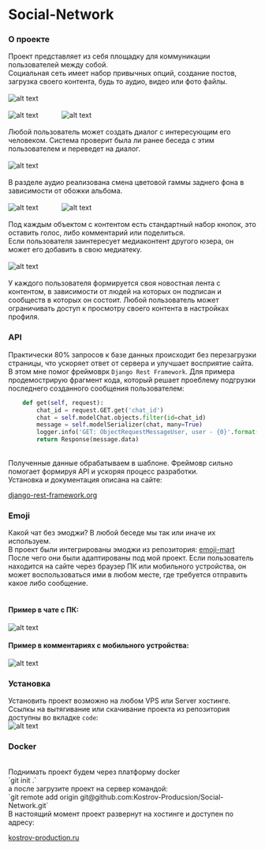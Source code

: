# Social-Network
### О проекте
Проект представляет из себя площадку для коммуникации пользователей между собой.<br>
Социальная сеть имеет набор привычных опций, создание постов, загрузка своего контента, будь то аудио, видео или фото файлы.
<br>
<br>
![alt text](screenshots/добавление_фото.png)
<br>
<br>
![alt text](screenshots/галлерея.jpg) &nbsp;&nbsp;&nbsp;&nbsp;&nbsp;&nbsp;&nbsp;&nbsp;&nbsp;&nbsp; ![alt text](screenshots/пост.jpg) 
<br>
<br>
Любой пользователь может создать диалог с интересующим его человеком. Система проверит была ли ранее беседа с этим пользователем и переведет на диалог.
<br>
<br>
![alt text](screenshots/чат.jpg)
<br>
<br>
В разделе аудио реализована смена цветовой гаммы заднего фона в зависимости от обожки альбома.
<br>
<br>
![alt text](screenshots/аудио1.jpg) &nbsp;&nbsp;&nbsp;&nbsp;&nbsp;&nbsp;&nbsp;&nbsp;&nbsp;&nbsp; ![alt text](screenshots/аудио2.jpg) 
<br>
<br>
Под каждым объектом с контентом есть стандартный набор кнопок, это оставить голос, либо комментарий или поделиться.<br>
Если пользователя заинтересует медиаконтент другого юзера, он может его добавить в свою медиатеку.
<br>
<br>
![alt text](screenshots/like_comment.jpg)
<br>
<br>
У каждого пользователя формируется своя новостная лента с контентом, в зависимости от людей на которых он подписан и сообществ в которых он состоит. Любой пользователь может ограничивать доступ к просмотру своего контента в настройках профиля.
### API
Практически 80% запросов к базе данных происходит без перезагрузки страницы, что ускоряет ответ от сервера и улучшает восприятие сайта.
В этом мне помог фреймоврк `Django Rest Framework`.
Для примера продемострирую фрагмент кода, который решает проеблему подгрузки последнего созданного сообщения пользователем:<br>
```python
    def get(self, request):
        chat_id = request.GET.get('chat_id')
        chat = self.modelChat.objects.filter(id=chat_id)
        message = self.modelSerializer(chat, many=True)
        logger.info('GET: ObjectRequestMessageUser, user - {0}'.format(request.user.email))
        return Response(message.data)
```
<br>
Полученные данные обрабатываем в шаблоне. Фреймовр сильно помогает формируя API и ускоряя процесс разработки.<br>
Установка и документация описана на сайте:

[django-rest-framework.org](https://www.django-rest-framework.org/)

### Emoji
Какой чат без эмоджи? В любой беседе мы так или иначе их используем.<br>
В проект были интегрированы эмоджи из репозитория: [emoji-mart](https://github.com/missive/emoji-mart) <br>
После чего они были адаптированы под мой проект. Если пользователь находится на сайте через браузер ПК или мобильного устройства, 
он может воспользоваться ими в любом месте, где требуется отправить какое либо сообщение. 
<br>
<br>
#### Пример в чате с ПК:

![alt text](screenshots/эмоджи_пк.png) 

#### Пример в комментариях с мобильного устройства:

![alt text](screenshots/эмоджи_мб.jpg) 

### Установка
Установить проект возможно на любом VPS или Server хостинге.<br>
Ссылкы на вытягивание или скачивание проекта из репозитория доступны во вкладке `code`:
<br>
![alt text](screenshots/гит.jpg) 
<br>
### Docker
<br>
Поднимать проект будем через платформу docker
<br>
`git init .`
<br>
а после загрузите проект на сервер командой:
<br>
`git remote add origin git@github.com:Kostrov-Producsion/Social-Network.git`
<br>
В настоящий момент проект развернут на хостинге и доступен по адресу:

[kostrov-production.ru](http://kostrov-production.ru/)
